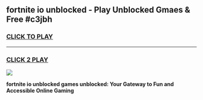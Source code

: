 
## fortnite io unblocked - Play Unblocked Gmaes & Free #c3jbh
<h3>
<a href="https://news.freeplayer.one?title=fortnite_io_unblocked&ref=26F">CLICK TO PLAY</a></h3>
<hr>

<h3>
<a href="https://news.freeplayer.one?title=fortnite_io_unblocked&ref=26F">CLICK 2 PLAY</a>
  
</h3>

<a href="https://news.freeplayer.one?title=fortnite_io_unblocked&ref=26F/"><img src="https://clearcache.store/games.png"></a>


**fortnite io unblocked games unblocked: Your Gateway to Fun and Accessible Online Gaming**
